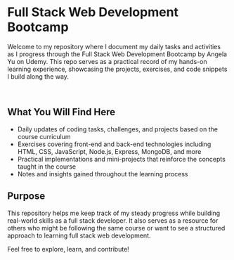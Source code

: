 <h1>Full Stack Web Development Bootcamp</h1>
<p>Welcome to my repository where I document my daily tasks and activities as I progress through the Full Stack Web Development Bootcamp by Angela Yu on Udemy. This repo serves as a practical record of my hands-on learning experience, showcasing the projects, exercises, and code snippets I build along the way.</p>
<br>
<h2>What You Will Find Here</h2>
<ul>
  <li>Daily updates of coding tasks, challenges, and projects based on the course curriculum</li>
  <li>Exercises covering front-end and back-end technologies including HTML, CSS, JavaScript, Node.js, Express, MongoDB, and more</li>
  <li>Practical implementations and mini-projects that reinforce the concepts taught in the course</li>
  <li>Notes and insights gained throughout the learning process</li>
</ul>
<h2>Purpose</h2>
<p>This repository helps me keep track of my steady progress while building real-world skills as a full stack developer. It also serves as a resource for others who might be following the same course or want to see a structured approach to learning full stack web development.

Feel free to explore, learn, and contribute!</p>
